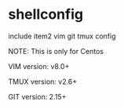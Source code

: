 # shellconfig

include item2 vim git tmux config

NOTE: This is only for Centos

VIM version: v8.0+

TMUX version: v2.6+

GIT version: 2.15+
